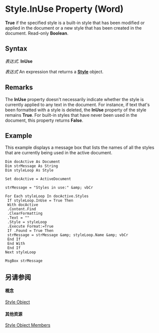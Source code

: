 
# Style.InUse Property (Word)

 **True** if the specified style is a built-in style that has been modified or applied in the document or a new style that has been created in the document. Read-only **Boolean**.


## Syntax

 _表达式_. **InUse**

 _表达式_ An expression that returns a **[Style](473f8f41-2cba-769e-c0da-441d9d85b009.md)** object.


## Remarks

The  **InUse** property doesn't necessarily indicate whether the style is currently applied to any text in the document. For instance, if text that's been formatted with a style is deleted, the **InUse** property of the style remains **True**. For built-in styles that have never been used in the document, this property returns **False**.


## Example

This example displays a message box that lists the names of all the styles that are currently being used in the active document.


```
Dim docActive As Document 
Dim strMessage As String 
Dim styleLoop As Style 
 
Set docActive = ActiveDocument 
 
strMessage = "Styles in use:" &amp; vbCr 
 
For Each styleLoop In docActive.Styles 
 If styleLoop.InUse = True Then 
 With docActive 
 .Content.Find 
 .ClearFormatting 
 .Text = "" 
 .Style = styleLoop 
 .Execute Format:=True 
 If .Found = True Then 
 strMessage = strMessage &amp; styleLoop.Name &amp; vbCr 
 End If 
 End With 
 End If 
Next styleLoop 
 
MsgBox strMessage
```


## 另请参阅


#### 概念


[Style Object](473f8f41-2cba-769e-c0da-441d9d85b009.md)
#### 其他资源


[Style Object Members](http://msdn.microsoft.com/library/37c68e72-c745-bc9c-1547-0cf177cbdef4%28Office.15%29.aspx)